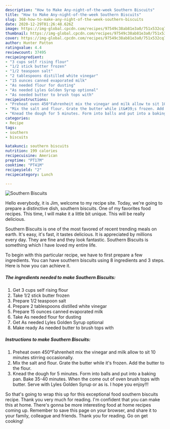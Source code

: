 ```yaml
---
description: "How to Make Any-night-of-the-week Southern Biscuits"
title: "How to Make Any-night-of-the-week Southern Biscuits"
slug: 368-how-to-make-any-night-of-the-week-southern-biscuits
date: 2020-12-29T01:26:48.626Z
image: https://img-global.cpcdn.com/recipes/97549c38ab81e3a0/751x532cq70/southern-biscuits-recipe-main-photo.jpg
thumbnail: https://img-global.cpcdn.com/recipes/97549c38ab81e3a0/751x532cq70/southern-biscuits-recipe-main-photo.jpg
cover: https://img-global.cpcdn.com/recipes/97549c38ab81e3a0/751x532cq70/southern-biscuits-recipe-main-photo.jpg
author: Hunter Patton
ratingvalue: 4.4
reviewcount: 37495
recipeingredient:
- "3 cups self rising flour"
- "1/2 stick butter frozen"
- "1/2 teaspoon salt"
- "2 tablespoons distilled white vinegar"
- "15 ounces canned evaporated milk"
- "As needed flour for dusting"
- "As needed Lyles Golden Syrup optional"
- "As needed butter to brush tops with"
recipeinstructions:
- "Preheat oven 450°Fahrenheit mix the vinegar and milk allow to sit 10 minutes stirring occasionally."
- "Mix the salt and flour. Grate the butter while it&#39;s frozen. Add the butter to the flour."
- "Knead the dough for 5 minutes. Form into balls and put into a baking pan. Bake 35-40 minutes. When the come out of oven brush tops with butter. Serve with Lyles Golden Syrup or as is. I hope you enjoy!!!"
categories:
- Recipe
tags:
- southern
- biscuits

katakunci: southern biscuits 
nutrition: 199 calories
recipecuisine: American
preptime: "PT17M"
cooktime: "PT41M"
recipeyield: "2"
recipecategory: Lunch

---
```



![Southern Biscuits](https://img-global.cpcdn.com/recipes/97549c38ab81e3a0/751x532cq70/southern-biscuits-recipe-main-photo.jpg)

Hello everybody, it is Jim, welcome to my recipe site. Today, we're going to prepare a distinctive dish, southern biscuits. One of my favorites food recipes. This time, I will make it a little bit unique. This will be really delicious.



Southern Biscuits is one of the most favored of recent trending meals on earth. It's easy, it's fast, it tastes delicious. It is appreciated by millions every day. They are fine and they look fantastic. Southern Biscuits is something which I have loved my entire life.


To begin with this particular recipe, we have to first prepare a few ingredients. You can have southern biscuits using 8 ingredients and 3 steps. Here is how you can achieve it.

<!--inarticleads1-->

##### The ingredients needed to make Southern Biscuits:

1. Get 3 cups self rising flour
1. Take 1/2 stick butter frozen
1. Prepare 1/2 teaspoon salt
1. Prepare 2 tablespoons distilled white vinegar
1. Prepare 15 ounces canned evaporated milk
1. Take As needed flour for dusting
1. Get As needed Lyles Golden Syrup optional
1. Make ready As needed butter to brush tops with




<!--inarticleads2-->

##### Instructions to make Southern Biscuits:

1. Preheat oven 450°Fahrenheit mix the vinegar and milk allow to sit 10 minutes stirring occasionally.
1. Mix the salt and flour. Grate the butter while it&#39;s frozen. Add the butter to the flour.
1. Knead the dough for 5 minutes. Form into balls and put into a baking pan. Bake 35-40 minutes. When the come out of oven brush tops with butter. Serve with Lyles Golden Syrup or as is. I hope you enjoy!!!




So that's going to wrap this up for this exceptional food southern biscuits recipe. Thank you very much for reading. I'm confident that you can make this at home. There's gonna be more interesting food at home recipes coming up. Remember to save this page on your browser, and share it to your family, colleague and friends. Thank you for reading. Go on get cooking!
